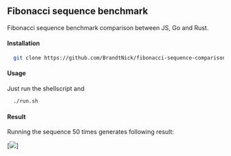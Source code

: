 ## Fibonacci sequence benchmark
Fibonacci sequence benchmark comparison between JS, Go and Rust.

#### Installation
```sh
  git clone https://github.com/BrandtNick/fibonacci-sequence-comparison 
```

#### Usage

Just run the shellscript and

```sh
  ./run.sh
```

#### Result

Running the sequence 50 times generates following result:

[<img src="https://i.ibb.co/xJK5wGY/Screenshot-from-2019-12-01-23-14-12.png">]
